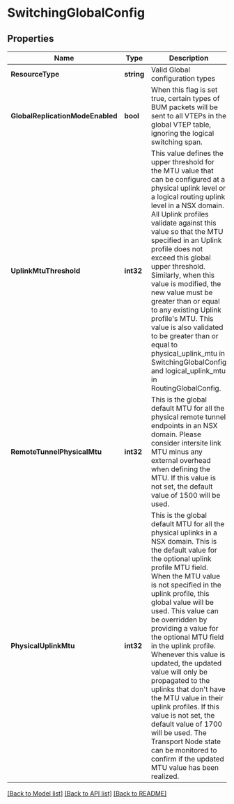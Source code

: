# SwitchingGlobalConfig

## Properties
Name | Type | Description | Notes
------------ | ------------- | ------------- | -------------
**ResourceType** | **string** | Valid Global configuration types | [default to null]
**GlobalReplicationModeEnabled** | **bool** | When this flag is set true, certain types of BUM packets will be sent to all VTEPs in the global VTEP table, ignoring the logical switching span. | [optional] [default to false]
**UplinkMtuThreshold** | **int32** | This value defines the upper threshold for the MTU value that can be configured at a physical uplink level or a logical routing uplink level in a NSX domain. All Uplink profiles validate against this value so that the MTU specified in an Uplink profile does not exceed this global upper threshold. Similarly, when this value is modified, the new value must be greater than or equal to any existing Uplink profile&#x27;s MTU. This value is also validated to be greater than or equal to physical_uplink_mtu in SwitchingGlobalConfig and logical_uplink_mtu in RoutingGlobalConfig. | [optional] [default to 9000]
**RemoteTunnelPhysicalMtu** | **int32** | This is the global default MTU for all the physical remote tunnel endpoints in an NSX domain. Please consider intersite link MTU minus any external overhead when defining the MTU. If this value is not set, the default value of 1500 will be used. | [optional] [default to 1500]
**PhysicalUplinkMtu** | **int32** | This is the global default MTU for all the physical uplinks in a NSX domain. This is the default value for the optional uplink profile MTU field. When the MTU value is not specified in the uplink profile, this global value will be used. This value can be overridden by providing a value for the optional MTU field in the uplink profile. Whenever this value is updated, the updated value will only be propagated to the uplinks that don&#x27;t have the MTU value in their uplink profiles. If this value is not set, the default value of 1700 will be used. The Transport Node state can be monitored to confirm if the updated MTU value has been realized. | [optional] [default to 1700]

[[Back to Model list]](../README.md#documentation-for-models) [[Back to API list]](../README.md#documentation-for-api-endpoints) [[Back to README]](../README.md)

